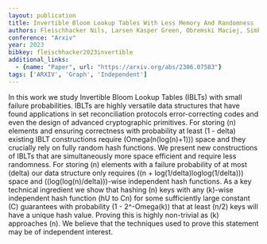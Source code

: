 ```yaml
---
layout: publication
title: Invertible Bloom Lookup Tables With Less Memory And Randomness
authors: Fleischhacker Nils, Larsen Kasper Green, Obremski Maciej, Simkin Mark
conference: "Arxiv"
year: 2023
bibkey: fleischhacker2023invertible
additional_links:
  - {name: "Paper", url: "https://arxiv.org/abs/2306.07583"}
tags: ['ARXIV', 'Graph', 'Independent']
---
```

In this work we study Invertible Bloom Lookup Tables (IBLTs) with small failure probabilities. IBLTs are highly versatile data structures that have found applications in set reconciliation protocols error-correcting codes and even the design of advanced cryptographic primitives. For storing (n) elements and ensuring correctness with probability at least (1 - delta) existing IBLT constructions require (Omega(n(log(n)+1))) space and they crucially rely on fully random hash functions. We present new constructions of IBLTs that are simultaneously more space efficient and require less randomness. For storing (n) elements with a failure probability of at most (delta) our data structure only requires ((n + log(1/delta)loglog(1/delta))) space and ((log(log(n)/delta)))-wise independent hash functions. As a key technical ingredient we show that hashing (n) keys with any (k)-wise independent hash function (hU to Cn) for some sufficiently large constant (C) guarantees with probability (1 - 2^-Omega(k)) that at least (n/2) keys will have a unique hash value. Proving this is highly non-trivial as (k) approaches (n). We believe that the techniques used to prove this statement may be of independent interest.
